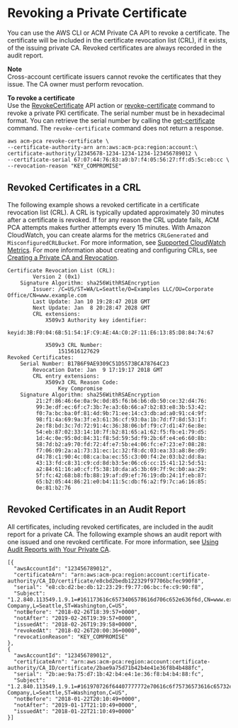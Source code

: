 # Revoking a Private Certificate<a name="PcaRevokeCert"></a>

You can use the AWS CLI or ACM Private CA API to revoke a certificate\. The certificate will be included in the certificate revocation list \(CRL\), if it exists, of the issuing private CA\. Revoked certificates are always recorded in the audit report\. 

**Note**  
Cross\-account certificate issuers cannot revoke the certificates that they issue\. The CA owner must perform revocation\. 

**To revoke a certificate**  
Use the [RevokeCertificate](https://docs.aws.amazon.com/acm-pca/latest/APIReference/API_RevokeCertificate.html) API action or [revoke\-certificate](https://docs.aws.amazon.com/cli/latest/reference/acm-pca/revoke-certificate.html) command to revoke a private PKI certificate\. The serial number must be in hexadecimal format\. You can retrieve the serial number by calling the [get\-certificate](https://docs.aws.amazon.com/cli/latest/reference/acm-pca/get-certificate.html) command\. The `revoke-certificate` command does not return a response\. 

```
aws acm-pca revoke-certificate \
--certificate-authority-arn arn:aws:acm-pca:region:account:\
certificate-authority/12345678-1234-1234-1234-123456789012 \ 
--certificate-serial 67:07:44:76:83:a9:b7:f4:05:56:27:ff:d5:5c:eb:cc \ 
--revocation-reason "KEY_COMPROMISE"
```

## Revoked Certificates in a CRL<a name="PcaRevokeCrl"></a>

The following example shows a revoked certificate in a certificate revocation list \(CRL\)\. A CRL is typically updated approximately 30 minutes after a certificate is revoked\. If for any reason the CRL update fails, ACM PCA attempts makes further attempts every 15 minutes\. With Amazon CloudWatch, you can create alarms for the metrics `CRLGenerated` and `MisconfiguredCRLBucket`\. For more information, see [Supported CloudWatch Metrics](https://docs.aws.amazon.com/acm-pca/latest/userguide/PcaCloudWatch.html)\. For more information about creating and configuring CRLs, see [Creating a Private CA and Revocation](PcaCreateCa.md)\. 

```
Certificate Revocation List (CRL):
        Version 2 (0x1)
    Signature Algorithm: sha256WithRSAEncryption
        Issuer: /C=US/ST=WA/L=Seattle/O=Examples LLC/OU=Corporate Office/CN=www.example.com
        Last Update: Jan 10 19:28:47 2018 GMT
        Next Update: Jan  8 20:28:47 2028 GMT
        CRL extensions:
            X509v3 Authority key identifier:
                keyid:3B:F0:04:6B:51:54:1F:C9:AE:4A:C0:2F:11:E6:13:85:D8:84:74:67

            X509v3 CRL Number:
                1515616127629
Revoked Certificates:
    Serial Number: B17B6F9AE9309C51D5573BCA78764C23
        Revocation Date: Jan  9 17:19:17 2018 GMT
        CRL entry extensions:
            X509v3 CRL Reason Code:
                Key Compromise
    Signature Algorithm: sha256WithRSAEncryption
         21:2f:86:46:6e:0a:9c:0d:85:f6:b6:b6:db:50:ce:32:d4:76:
         99:3e:df:ec:6f:c7:3b:7e:a3:6b:66:a7:b2:83:e8:3b:53:42:
         f0:7a:bc:ba:0f:81:4d:9b:71:ee:14:c3:db:ad:a0:91:c4:9f:
         98:f1:4a:69:9a:3f:e3:61:36:cf:93:0a:1b:7d:f7:8d:53:1f:
         2e:f8:bd:3c:7d:72:91:4c:36:38:06:bf:f9:c7:d1:47:6e:8e:
         54:eb:87:02:33:14:10:7f:b2:81:65:a1:62:f5:fb:e1:79:d5:
         1d:4c:0e:95:0d:84:31:f8:5d:59:5d:f9:2b:6f:e4:e6:60:8b:
         58:7d:b2:a9:70:fd:72:4f:e7:5b:e4:06:fc:e7:23:e7:08:28:
         f7:06:09:2a:a1:73:31:ec:1c:32:f8:dc:03:ea:33:a8:8e:d9:
         d4:78:c1:90:4c:08:ca:ba:ec:55:c3:00:f4:2e:03:b2:dd:8a:
         43:13:fd:c8:31:c9:cd:8d:b3:5e:06:c6:cc:15:41:12:5d:51:
         a2:84:61:16:a0:cf:f5:38:10:da:a5:3b:69:7f:9c:b0:aa:29:
         5f:fc:42:68:b8:fb:88:19:af:d9:ef:76:19:db:24:1f:eb:87:
         65:b2:05:44:86:21:e0:b4:11:5c:db:f6:a2:f9:7c:a6:16:85:
         0e:81:b2:76
```

## Revoked Certificates in an Audit Report<a name="PcaRevokeAuditReport"></a>

All certificates, including revoked certificates, are included in the audit report for a private CA\. The following example shows an audit report with one issued and one revoked certificate\. For more information, see [Using Audit Reports with Your Private CA](PcaAuditReport.md)\. 

```
[{
  "awsAccountId": "123456789012",
  "certificateArn": "arn:aws:acm-pca:region:account:certificate-authority/CA_ID/certificate/e8cbd2bedb122329f97706bcfec990f8",
  "serial": "e8:cb:d2:be:db:12:23:29:f9:77:06:bc:fe:c9:90:f8",
  "Subject": "1.2.840.113549.1.9.1=#161173616c6573406578616d706c652e636f6d,CN=www.example1.com,OU=Sales,O=Example Company,L=Seattle,ST=Washington,C=US",
  "notBefore": "2018-02-26T18:39:57+0000",
  "notAfter": "2019-02-26T19:39:57+0000",
  "issuedAt": "2018-02-26T19:39:58+0000",
  "revokedAt": "2018-02-26T20:00:36+0000",
  "revocationReason": "KEY_COMPROMISE"
},
{
  "awsAccountId": "123456789012",
  "certificateArn": "arn:aws:acm-pca:region:account:certificate-authority/CA_ID/certificate/2bae9a75d71b42b4e41e36f8b4b488fc",
  "serial": "2b:ae:9a:75:d7:1b:42:b4:e4:1e:36:f8:b4:b4:88:fc",
  "Subject": "1.2.840.113549.1.9.1=#161970726f64407777772e70616c6f75736573616c65732e636f6d,CN=www.example3.com.com,OU=Sales,O=Example Company,L=Seattle,ST=Washington,C=US",
  "notBefore": "2018-01-22T20:10:49+0000",
  "notAfter": "2019-01-17T21:10:49+0000",
  "issuedAt": "2018-01-22T21:10:49+0000"
}]
```